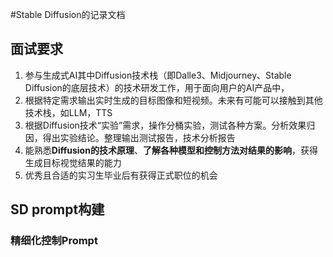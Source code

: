 #Stable Diffusion的记录文档

## 面试要求
1. 参与生成式AI其中Diffusion技术栈（即Dalle3、Midjourney、Stable Diffusion的底层技术）的技术研发工作，用于面向用户的AI产品中，
2. 根据特定需求输出实时生成的目标图像和短视频。未来有可能可以接触到其他技术栈，如LLM，TTS
3. 根据Diffusion技术“实验”需求，操作分桶实验，测试各种方案。分析效果归因，得出实验结论。整理输出测试报告，技术分析报告
4. 能熟悉**Diffusion的技术原理**、**了解各种模型和控制方法对结果的影响**，获得生成目标视觉结果的能力
5. 优秀且合适的实习生毕业后有获得正式职位的机会

## SD prompt构建

### 精细化控制Prompt
